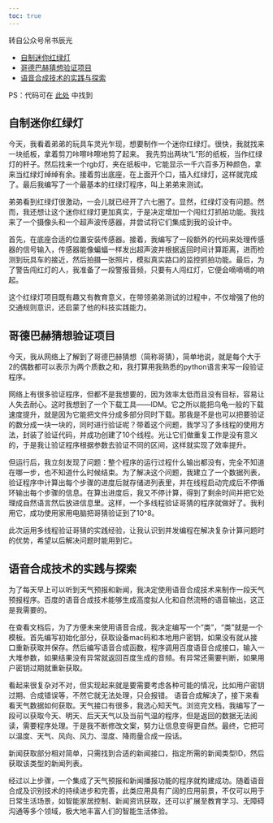 ```yaml
---
toc: true
---
```


转自公众号帛书辰光

- [自制迷你红绿灯](https://mp.weixin.qq.com/s?__biz=Mzg5ODc0Njg5NQ==&mid=2247483919&idx=2&sn=9e3a856b087bd5bae0730709092ad79f&chksm=c05c9d6ff72b14795c145c92121d58e6c68605bd6b7b7f65d3aa9af34dfd5298404cf2f4b01a#rd)
- [哥德巴赫猜想验证项目](https://mp.weixin.qq.com/s?__biz=Mzg5ODc0Njg5NQ==&mid=2247483919&idx=1&sn=bbf7edeed5bc372f9b2c026353b4b0c7&chksm=c05c9d6ff72b147918da935b43aac13b6eaa3a426427e44a188193b1b664eacfab0dbec3550e#rd)
- [语音合成技术的实践与探索](https://mp.weixin.qq.com/s?__biz=Mzg5ODc0Njg5NQ==&mid=2247483919&idx=3&sn=942a2d6c40b9d54f04101ed2cc307f42&chksm=c05c9d6ff72b1479e8c9c4bb9fac41b5a7c96cce38f23ddec5b4cc2c95c6415e61a289cd7a6c#rd)

PS：代码可在 [此处](https://github.com/Inventocode/python) 中找到

## 自制迷你红绿灯

今天，我看着弟弟的玩具车灵光乍现，想要制作一个迷你红绿灯。很快，我就找来一块纸板，拿着剪刀咔嚓咔嚓地剪了起来。
我先剪出两块“L”形的纸板，当作红绿灯的杆子。然后找来一个rgb灯，夹在纸板中，它能显示一千六百多万种颜色，拿来当红绿灯绰绰有余。接着剪出底座，在上面开个口，插入红绿灯，这样就完成了。最后我编写了一个最基本的红绿灯程序，叫上弟弟来测试。

弟弟看到红绿灯很激动，一会儿就已经开了六七圈了。显然，红绿灯没有问题。然而，我还想让这个迷你红绿灯更加真实，于是决定增加一个闯红灯抓拍功能。我找来了一个摄像头和一个超声波传感器，并尝试将它们集成到我的设计中。

首先，在底座合适的位置安装传感器。接着，我编写了一段额外的代码来处理传感器的信号输入，传感器能像蝙蝠一样发出超声波并根据返回时间计算距离，进而检测到玩具车的接近，然后拍摄一张照片，模拟真实路口的监控抓拍功能。最后，为了警告闯红灯的人，我准备了一段警报音频，只要有人闯红灯，它便会嘀嘀嘀的响起。

这个红绿灯项目既有趣又有教育意义，在带领弟弟测试的过程中，不仅增强了他的交通规则意识，还启蒙了他的科技实践能力。

## 哥德巴赫猜想验证项目

今天，我从网络上了解到了哥德巴赫猜想（简称哥猜），简单地说，就是每个大于2的偶数都可以表示为两个质数之和，我打算用我熟悉的python语言来写一段验证程序。

网络上有很多验证程序，但都不是我想要的，因为效率太低而且没有目标，容易让人失去耐心。这时我想到了一个下载工具——IDM。它之所以能把乌龟一般的下载速度提升，就是因为它能把文件分成多部分同时下载。那我是不是也可以把要验证的数分成一块一块的，同时进行验证呢？带着这个问题，我学习了多线程的使用方法，封装了验证代码，并成功创建了10个线程。光让它们做重复工作是没有意义的，于是我让验证程序根据参数去验证不同的区间，这样就实现了效率提升。

但运行后，我立刻发现了问题：整个程序的运行过程什么输出都没有，完全不知道在哪一步，也不知道什么时候结束。为了解决这个问题，我建立了一个数据列表，验证程序中计算出每个步骤的进度后就存储进列表里，并在线程启动完成后不停循环输出每个步骤的信息。在算出进度后，我又不停计算，得到了剩余时间并把它处理成自然语言然后放进信息里。这样，一个多线程验证哥猜的程序就做好了。我利用它，成功使用家用电脑把哥猜验证到了10^8。

此次运用多线程验证哥猜的实践经验，让我认识到并发编程在解决复杂计算问题时的优势，希望以后解决问题时能用到它。

## 语音合成技术的实践与探索

为了每天早上可以听到天气预报和新闻，我决定使用语音合成技术来制作一段天气预报程序。百度的语音合成技术能够生成高度拟人化和自然流畅的语音输出，这正是我需要的。

在查看文档后，为了方便未来使用语音合成，我决定编写一个“类”，“类”就是一个模板。首先编写初始化部分，获取设备mac码和本地用户密钥，如果没有就从接口重新获取并保存。然后编写语音合成函数，程序调用百度语音合成接口，输入一大堆参数，如果结果没有异常就返回百度生成的音频。有异常还需要判断，如果用户密钥过期就重新获取。

看起来很复杂对不对，但实现起来就是要需要考虑各种可能的情况，比如用户密钥过期、合成错误等，不然它就无法处理，只会报错。
语音合成解决了，接下来看看天气数据如何获取。天气接口有很多，我选心知天气。浏览完文档，我编写了一段可以获取今天、明天、后天天气以及当前气温的程序，但是返回的数据无法阅读，需要程序处理。于是我不断修改文案，努力让信息变得更自然。最终，它把可以温度、天气、风向、风力、湿度、降雨量合成一段话。

新闻获取部分相对简单，只需找到合适的新闻接口，指定所需的新闻类型ID，然后获取该类型的新闻列表。

经过以上步骤，一个集成了天气预报和新闻播报功能的程序就构建成功。随着语音合成及识别技术的持续进步和完善，此类应用具有广阔的应用前景，不仅可以用于日常生活场景，如智能家居控制、新闻资讯获取，还可以扩展至教育学习、无障碍沟通等多个领域，极大地丰富人们的智能生活体验。